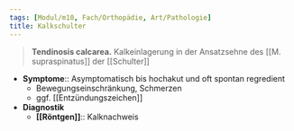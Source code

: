 ```yaml
---
tags: [Modul/m10, Fach/Orthopädie, Art/Pathologie]
title: Kalkschulter
---
```

> **Tendinosis calcarea.** Kalkeinlagerung in der Ansatzsehne des [[M. supraspinatus]] der [[Schulter]]
- **Symptome**:: Asymptomatisch bis hochakut und oft spontan regredient
	- Bewegungseinschränkung, Schmerzen
	- ggf. [[Entzündungszeichen]]
- **Diagnostik**
	- **[[Röntgen]]**:: Kalknachweis